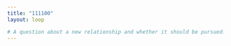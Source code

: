 ```yaml
---
title: "111100"
layout: loop

# A question about a new relationship and whether it should be pursued. 
---
```

